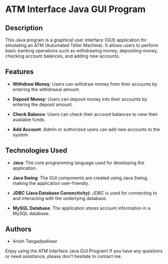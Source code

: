 # ATM Interface Java GUI Program

## Description

This Java program is a graphical user interface (GUI) application for simulating an ATM (Automated Teller Machine). It allows users to perform basic banking operations such as withdrawing money, depositing money, checking account balances, and adding new accounts.

## Features

- **Withdraw Money**: Users can withdraw money from their accounts by entering the withdrawal amount.

- **Deposit Money**: Users can deposit money into their accounts by entering the deposit amount.

- **Check Balance**: Users can check their account balances to view their available funds.

- **Add Account**: Admin or authorized users can add new accounts to the system.

## Technologies Used

- **Java**: The core programming language used for developing the application.

- **Java Swing**: The GUI components are created using Java Swing, making the application user-friendly.

- **JDBC (Java Database Connectivity)**: JDBC is used for connecting to and interacting with the underlying database.

- **MySQL Database**: The application stores account information in a MySQL database.

## Authors

- Anish Tangadpalliwar

Enjoy using the ATM Interface Java GUI Program! If you have any questions or need assistance, please don't hesitate to contact me.
